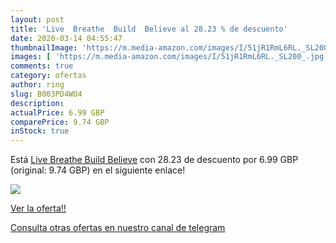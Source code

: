 ```yaml
---
layout: post
title: 'Live  Breathe  Build  Believe al 28.23 % de descuento'
date: 2020-03-14 04:55:47
thumbnailImage: 'https://m.media-amazon.com/images/I/51jR1RmL6RL._SL200_.jpg'
images: [ 'https://m.media-amazon.com/images/I/51jR1RmL6RL._SL200_.jpg' ]
comments: true
category: ofertas
author: ring
slug: B003PD4WO4
description:
actualPrice: 6.99 GBP
comparePrice: 9.74 GBP
inStock: true
---
```


Está [Live  Breathe  Build  Believe](https://www.amazon.com/dp/B003PD4WO4/?tag=redken08-20) con 28.23 de descuento por 6.99 GBP (original: 9.74 GBP) en el siguiente enlace!

[![](https://m.media-amazon.com/images/I/51jR1RmL6RL._SL200_.jpg)](https://www.amazon.com/dp/B003PD4WO4/?tag=redken08-20)

[Ver la oferta!!](https://www.amazon.com/dp/B003PD4WO4/?tag=redken08-20)

[Consulta otras ofertas en nuestro canal de telegram](https://t.me/s/ofertas25)
